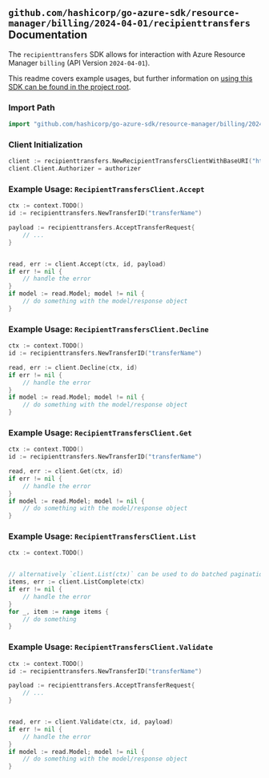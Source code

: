 
## `github.com/hashicorp/go-azure-sdk/resource-manager/billing/2024-04-01/recipienttransfers` Documentation

The `recipienttransfers` SDK allows for interaction with Azure Resource Manager `billing` (API Version `2024-04-01`).

This readme covers example usages, but further information on [using this SDK can be found in the project root](https://github.com/hashicorp/go-azure-sdk/tree/main/docs).

### Import Path

```go
import "github.com/hashicorp/go-azure-sdk/resource-manager/billing/2024-04-01/recipienttransfers"
```


### Client Initialization

```go
client := recipienttransfers.NewRecipientTransfersClientWithBaseURI("https://management.azure.com")
client.Client.Authorizer = authorizer
```


### Example Usage: `RecipientTransfersClient.Accept`

```go
ctx := context.TODO()
id := recipienttransfers.NewTransferID("transferName")

payload := recipienttransfers.AcceptTransferRequest{
	// ...
}


read, err := client.Accept(ctx, id, payload)
if err != nil {
	// handle the error
}
if model := read.Model; model != nil {
	// do something with the model/response object
}
```


### Example Usage: `RecipientTransfersClient.Decline`

```go
ctx := context.TODO()
id := recipienttransfers.NewTransferID("transferName")

read, err := client.Decline(ctx, id)
if err != nil {
	// handle the error
}
if model := read.Model; model != nil {
	// do something with the model/response object
}
```


### Example Usage: `RecipientTransfersClient.Get`

```go
ctx := context.TODO()
id := recipienttransfers.NewTransferID("transferName")

read, err := client.Get(ctx, id)
if err != nil {
	// handle the error
}
if model := read.Model; model != nil {
	// do something with the model/response object
}
```


### Example Usage: `RecipientTransfersClient.List`

```go
ctx := context.TODO()


// alternatively `client.List(ctx)` can be used to do batched pagination
items, err := client.ListComplete(ctx)
if err != nil {
	// handle the error
}
for _, item := range items {
	// do something
}
```


### Example Usage: `RecipientTransfersClient.Validate`

```go
ctx := context.TODO()
id := recipienttransfers.NewTransferID("transferName")

payload := recipienttransfers.AcceptTransferRequest{
	// ...
}


read, err := client.Validate(ctx, id, payload)
if err != nil {
	// handle the error
}
if model := read.Model; model != nil {
	// do something with the model/response object
}
```
